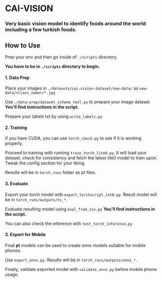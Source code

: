 # CAI-VISION
### Very basic vision model to identify foods around the world including a few turkish foods.

## How to Use
Prep your env and then go inside of `./scripts` directory.

**You have to be in `./scripts` directory to begin.**

#### 1. Data Prep
Place your images in `./datasets/cai-vision-dataset/new-data/` as `new-data/<class_name>/*.jpg`

Use `./data-prep/dataset_schema_tool.py` to prepare your image dataset. **You'll find instructions in the script.**

Prepare your labels txt by using `write_labels.py`

#### 2. Training
If you have CUDA, you can use `torch_check.py` to see if it is working properly.

Proceed to training with running `train_torch_lite0.py`. It will load your dataset, check for consistency and fetch the latest lite0 model to train upon. Tweak the config section for your liking.

Results will be in `torch_runs` folder as pt files.

#### 3. Evaluate
Export your torch model with `export_torchscript_int8.py`. Result model will be in `torch_runs/outputs/ts_*`.

Evaluate resulting model using `eval_from_csv.py` **You'll find instructions in the script.**

You can also check the inference with `test_torch_inference.py` 

#### 3. Export for Mobile
Final **pt** models can be used to create onnx models suitable for mobile phones.

Use `export_onnx.py`. Results will be in `torch_runs/outputs/onnx_*`.

Finally, validate exported model with `validate_onnx.py` before mobile phone usage.


